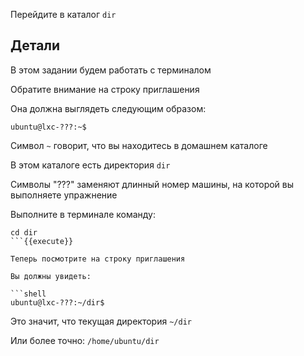 Перейдите в каталог `dir`

## Детали

В этом задании будем работать с терминалом

Обратите внимание на строку приглашения

Она должна выглядеть следующим образом:

```shell
ubuntu@lxc-???:~$
```

Символ `~` говорит, что вы находитесь в домашнем каталоге

В этом каталоге есть директория `dir`

Символы "???" заменяют длинный номер машины, на которой вы выполняете упражнение

Выполните в терминале команду:

```
cd dir
```{{execute}}

Теперь посмотрите на строку приглашения

Вы должны увидеть:

```shell
ubuntu@lxc-???:~/dir$
```

Это значит, что текущая директория `~/dir`

Или более точно: `/home/ubuntu/dir`